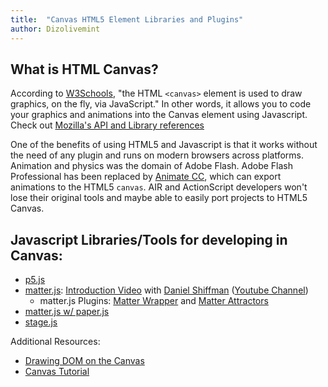 ```yaml
---
title:  "Canvas HTML5 Element Libraries and Plugins"
author: Dizolivemint
---
```

## What is **HTML Canvas**?
According to [W3Schools][W3Schools], "the HTML ```<canvas>``` element is used to draw graphics, on the fly, via JavaScript."
In other words, it allows you to code your graphics and animations into the Canvas element using Javascript. Check out [Mozilla's API and Library references](https://developer.mozilla.org/en-US/docs/Web/API/Canvas_API)    

One of the benefits of using HTML5 and Javascript is that it works without the need of any plugin and runs on modern browsers across platforms. Animation and physics was the domain of Adobe Flash. Adobe Flash Professional has been replaced by [Animate CC](https://helpx.adobe.com/animate/using/creating-publishing-html5-canvas-document.html), which can export animations to the HTML5 ```canvas```. AIR and ActionScript developers won't lose their original tools and maybe able to easily port projects to HTML5 Canvas.

## Javascript Libraries/Tools for developing in Canvas:
*   [p5.js](http://p5js.org/)
*   [matter.js](https://github.com/liabru/matter-js): [Introduction Video](https://youtu.be/urR596FsU68) with [Daniel Shiffman](http://shiffman.net/) ([Youtube Channel](https://www.youtube.com/user/shiffman/featured))
    *    matter.js Plugins: [Matter Wrapper](https://github.com/liabru/matter-wrap) and [Matter Attractors](https://github.com/liabru/matter-attractors)
*   [matter.js w/ paper.js](http://superblob.org/)
*   [stage.js](http://piqnt.com/stage.js/)

Additional Resources:
*    [Drawing DOM on the Canvas](https://developer.mozilla.org/en-US/docs/Web/API/Canvas_API/Drawing_DOM_objects_into_a_canvas)
*    [Canvas Tutorial](https://developer.mozilla.org/en-US/docs/Web/API/Canvas_API/Tutorial)

[W3Schools]:https://www.w3schools.com/html/html5_canvas.asp
